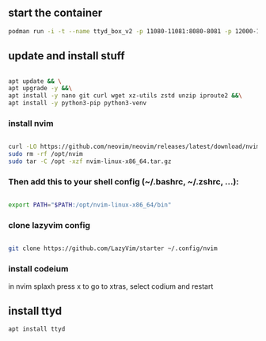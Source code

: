 ## start the container
```bash
podman run -i -t --name ttyd_box_v2 -p 11080-11081:8080-8081 -p 12000-12100:9000-9100 -v ~/ttyd_box/:/home/ubuntu/ttyd_files -v ~/ttyd_shared/:/home/ubuntu/shared docker.io/ubuntu /bin/bash
```

## update and install stuff
```bash

apt update && \
apt upgrade -y &&\
apt install -y nano git curl wget xz-utils zstd unzip iproute2 &&\
apt install -y python3-pip python3-venv

```
### install nvim
```bash

curl -LO https://github.com/neovim/neovim/releases/latest/download/nvim-linux-x86_64.tar.gz
sudo rm -rf /opt/nvim
sudo tar -C /opt -xzf nvim-linux-x86_64.tar.gz
```


### Then add this to your shell config (~/.bashrc, ~/.zshrc, ...):
```bash

export PATH="$PATH:/opt/nvim-linux-x86_64/bin"
```
### clone lazyvim config
```bash

git clone https://github.com/LazyVim/starter ~/.config/nvim
```
### install codeium

in  nvim splaxh press x to go to xtras, select codium and restart



## install ttyd
```bash
apt install ttyd
```
